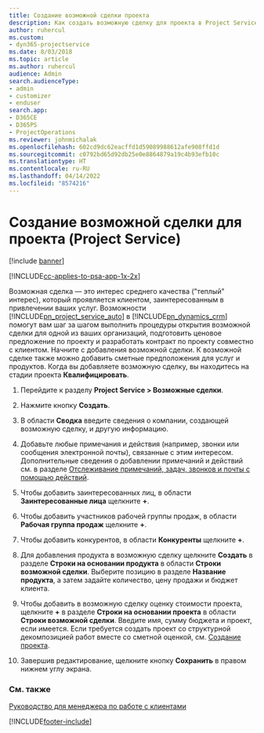 ```yaml
---
title: Создание возможной сделки проекта
description: Как создать возможную сделку для проекта в Project Service
author: ruhercul
ms.custom:
- dyn365-projectservice
ms.date: 8/03/2018
ms.topic: article
ms.author: ruhercul
audience: Admin
search.audienceType:
- admin
- customizer
- enduser
search.app:
- D365CE
- D365PS
- ProjectOperations
ms.reviewer: johnmichalak
ms.openlocfilehash: 602cd9dc62eacffd1d59089988612afe908ffd1d
ms.sourcegitcommit: c0792bd65d92db25e0e8864879a19c4b93efb10c
ms.translationtype: HT
ms.contentlocale: ru-RU
ms.lasthandoff: 04/14/2022
ms.locfileid: "8574216"
---
```

# <a name="create-a-project-opportunity-project-service"></a>Создание возможной сделки для проекта (Project Service)

[!include [banner](../includes/psa-now-project-operations.md)]

[!INCLUDE[cc-applies-to-psa-app-1x-2x](../includes/cc-applies-to-psa-app-1x-2x.md)]

Возможная сделка — это интерес среднего качества ("теплый" интерес), который проявляется клиентом, заинтересованным в привлечении ваших услуг. Возможности [!INCLUDE[pn_project_service_auto](../includes/pn-project-service-auto.md)] в [!INCLUDE[pn_dynamics_crm](../includes/pn-dynamics-crm.md)] помогут вам шаг за шагом выполнить процедуры открытия возможной сделки для одной из ваших организаций, подготовить ценовое предложение по проекту и разработать контракт по проекту совместно с клиентом. Начните с добавления возможной сделки. К возможной сделке также можно добавить сметные предположения для услуг и продуктов. Когда вы добавляете возможную сделку, вы находитесь на стадии проекта **Квалифицировать**.  
  
1.  Перейдите к разделу **Project Service > Возможные сделки**.  
  
2.  Нажмите кнопку **Создать**.  
  
3.  В области **Сводка** введите сведения о компании, создающей возможную сделку, и другую информацию.  
  
4.  Добавьте любые примечания и действия (например, звонки или сообщения электронной почты), связанные с этим интересом. Дополнительные сведения о добавлении примечаний и действий см. в разделе [Отслеживание примечаний, задач, звонков и почты с помощью действий](/dynamics365/customerengagement/on-premises/basics/work-with-activities).  
  
5.  Чтобы добавить заинтересованных лиц, в области **Заинтересованные лица** щелкните **+**.  
  
6.  Чтобы добавить участников рабочей группы продаж, в области **Рабочая группа продаж** щелкните **+**.  
  
7.  Чтобы добавить конкурентов, в области **Конкуренты** щелкните **+**.  
  
8.  Для добавления продукта в возможную сделку щелкните **Создать** в разделе **Строки на основании продукта** в области **Строки возможной сделки**. Выберите позицию в разделе **Название продукта**, а затем задайте количество, цену продажи и бюджет клиента.  
  
9. Чтобы добавить в возможную сделку оценку стоимости проекта, щелкните **+** в разделе **Строки на основании проекта** в области **Строки возможной сделки**. Введите имя, сумму бюджета и проект, если имеется. Если требуется создать проект со структурной декомпозицией работ вместе со сметной оценкой, см. [Создание проекта](../psa/create-project.md).  
  
10. Завершив редактирование, щелкните кнопку **Сохранить** в правом нижнем углу экрана.  
  
### <a name="see-also"></a>См. также  
 [Руководство для менеджера по работе с клиентами](../psa/account-manager-guide.md)


[!INCLUDE[footer-include](../includes/footer-banner.md)]
